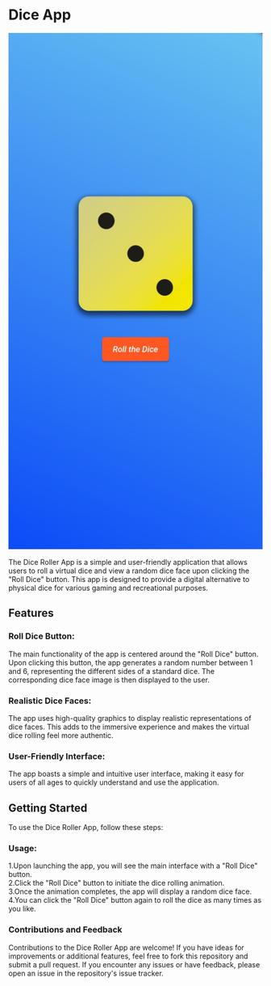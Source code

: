 # Dice App
![Dice App UI](DiceApp.jpg)

The Dice Roller App is a simple and user-friendly application that allows users to roll a virtual dice and view a random dice face upon clicking the "Roll Dice" button. This app is designed to provide a digital alternative to physical dice for various gaming and recreational purposes.

## Features
### Roll Dice Button:
The main functionality of the app is centered around the "Roll Dice" button. Upon clicking this button, the app generates a random number between 1 and 6, representing the different sides of a standard dice. The corresponding dice face image is then displayed to the user.

### Realistic Dice Faces:
The app uses high-quality graphics to display realistic representations of dice faces. This adds to the immersive experience and makes the virtual dice rolling feel more authentic.

### User-Friendly Interface:
The app boasts a simple and intuitive user interface, making it easy for users of all ages to quickly understand and use the application.

## Getting Started
To use the Dice Roller App, follow these steps:

### Usage:

1.Upon launching the app, you will see the main interface with a "Roll Dice" button.  
2.Click the "Roll Dice" button to initiate the dice rolling animation.  
3.Once the animation completes, the app will display a random dice face.  
4.You can click the "Roll Dice" button again to roll the dice as many times as you like.

### Contributions and Feedback
Contributions to the Dice Roller App are welcome! If you have ideas for improvements or additional features, feel free to fork this repository and submit a pull request. If you encounter any issues or have feedback, please open an issue in the repository's issue tracker.

